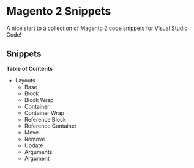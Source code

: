 # Magento 2 Snippets

A nice start to a collection of Magento 2 code snippets for Visual Studio Code!

## Snippets

**Table of Contents**
- Layouts
    - Base
    - Block
    - Block Wrap
    - Container
    - Container Wrap
    - Reference Block
    - Reference Container
    - Move
    - Remove
    - Update
    - Arguments
    - Argument
